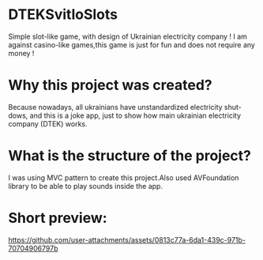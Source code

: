 # DTEKSvitloSlots
Simple slot-like game, with design of Ukrainian electricity company 
! I am against casino-like games,this game is just for fun and does not require any money !

# Why this project was created?
Because nowadays, all ukrainians have unstandardized electricity shut-dows, and this is a joke app, just to show how main ukrainian electricity company (DTEK) works.

# What is the structure of the project?
I was using MVC pattern to create this project.Also used AVFoundation library to be able to play sounds inside the app.

# Short preview:
https://github.com/user-attachments/assets/0813c77a-6da1-439c-971b-70704906797b

